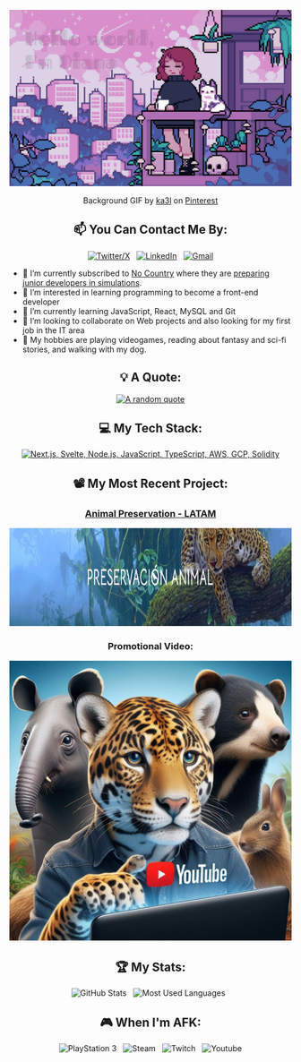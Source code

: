 <div align="center">

[![Hello World, I'm Diana!](assets/no%20adventure%20here_.gif)](https://github.com/Natsumychan)

Background GIF by [ka3l](https://co.pinterest.com/pin/578571883394447043/) on [Pinterest](https://www.pinterest.com/)

## 📫 You Can Contact Me By:

[![Twitter/X](https://skillicons.dev/icons?i=twitter)](https://twitter.com/dianaczapata1) &nbsp;
[![LinkedIn](https://skillicons.dev/icons?i=linkedin)](https://www.linkedin.com/in/diana-casta%C3%B1o-zapata-aba84284) &nbsp;
[![Gmail](https://skillicons.dev/icons?i=gmail)](mailto:dianaczapata@gmail.com?subject=Hello%20Diana,%20From%20Github)

</div>

-  🔭 I’m currently subscribed to [No Country](https://www.nocountry.tech/) where they are [preparing junior developers in simulations](https://discord.com/channels/1116055592054824960/1144331587425665045).
-  👀 I’m interested in learning programming to become a front-end developer
-  🌱 I’m currently learning JavaScript, React, MySQL and Git
-  💞️ I’m looking to collaborate on Web projects and also looking for my first job in the IT area
-  :space_invader: My hobbies are playing videogames, reading about fantasy and sci-fi stories,  and walking with my dog.

<div align="center">

## 💡 A Quote:

[![A random quote](https://quotes-github-readme.vercel.app/api?type=horizontal&theme=dark)](https://github.com/piyushsuthar/github-readme-quotes)

## 💻 My Tech Stack:

[![Next.js, Svelte, Node.js, JavaScript, TypeScript, AWS, GCP, Solidity](https://skillicons.dev/icons?i=html,css,js,react,git,figma,tailwind)](https://skillicons.dev)

## 📽️ My Most Recent Project:

### <a href='https://github.com/No-Country/c15-57-ft-react-agregarback'> Animal Preservation - LATAM </a>

<a href='https://c15-57-ft-react-agregarback.vercel.app/'>
    <img height=175 src='https://raw.githubusercontent.com/FabioDrizZt/FabioDrizZt/main/BannerPA.png' alt='Promotional Image'/>
</a>

### Promotional Video:
<a href='https://www.youtube.com/watch?v=LI2rAvHT0Tk'>
    <img height=500 width=700 src='https://raw.githubusercontent.com/FabioDrizZt/FabioDrizZt/main/youtube.jpg' alt='promotional video'/>
</a>

## 🏆 My Stats:

<p>
    <img height=175 alt="GitHub Stats" src="https://github-readme-stats.vercel.app/api?username=Natsumychan&show_icons=true&count_private=true&theme=dark" />&nbsp;&nbsp;
    <img height=175 alt="Most Used Languages" src="https://github-readme-stats.vercel.app/api/top-langs/?username=Natsumychan&layout=compact&theme=dark" />&nbsp;&nbsp;
</p>

## 🎮 When I'm AFK:

![PlayStation 3](https://img.shields.io/badge/PlayStation-003791?style=for-the-badge&logo=playstation&logoColor=white) &nbsp;
![Steam](https://img.shields.io/badge/steam-%23000000.svg?style=for-the-badge&logo=steam&logoColor=white) &nbsp;
![Twitch](https://img.shields.io/badge/Twitch-9146FF?style=for-the-badge&logo=twitch&logoColor=white) &nbsp;
![Youtube](https://img.shields.io/badge/YouTube-FF0000?style=for-the-badge&logo=youtube&logoColor=white)

</div>